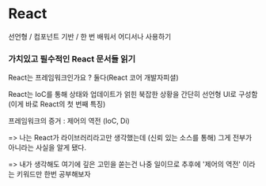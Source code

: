 # React

선언형 / 컴포넌트 기반 / 한 번 배워서 어디서나 사용하기



### 가치있고   필수적인 React 문서들 읽기



React는 프레임워크인가요 ? 둘다(React 코어 개발자피셜)

React는 IoC를 통해 상태와 업데이트가 얽힌 북잡한 상황을 간단히 선언형 UI로 구성함(이게 바로 React의 첫 번째 특징)

프레임워크의 증거 : 제어의 역전 (IoC, Di)

\=> 나는 React가 라이브러리라고만 생각했는데 (신뢰 있는 소스를 통해) 그게 전부가 아니라는 사실을 알게 됐다.

\=> 내가 생각해도 여기에 깊은 고민을 쏟는건 나중 일이므로 추후에 '제어의 역전' 이라는 키워드만 한번 공부해보자&#x20;



